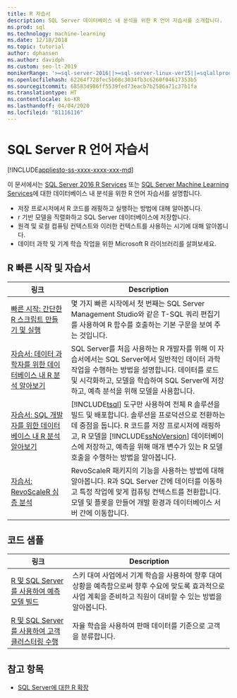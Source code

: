 ```yaml
---
title: R 자습서
description: SQL Server 데이터베이스 내 분석을 위한 R 언어 자습서를 소개합니다.
ms.prod: sql
ms.technology: machine-learning
ms.date: 12/18/2018
ms.topic: tutorial
author: dphansen
ms.author: davidph
ms.custom: seo-lt-2019
monikerRange: '>=sql-server-2016||>=sql-server-linux-ver15||=sqlallproducts-allversions'
ms.openlocfilehash: 62264f728fec5b68c3034fb3c6260f04617353b5
ms.sourcegitcommit: 68583d986ff5539fed73eacb7b2586a71c37b1fa
ms.translationtype: HT
ms.contentlocale: ko-KR
ms.lasthandoff: 04/04/2020
ms.locfileid: "81116116"
---
```

# <a name="sql-server-r-language-tutorials"></a>SQL Server R 언어 자습서
[!INCLUDE[appliesto-ss-xxxx-xxxx-xxx-md](../../includes/appliesto-ss-xxxx-xxxx-xxx-md.md)]

이 문서에서는 [SQL Server 2016 R Services](../install/sql-r-services-windows-install.md) 또는 [SQL Server Machine Learning Services](../install/sql-machine-learning-services-windows-install.md)에 대한 데이터베이스 내 분석을 위한 R 언어 자습서를 설명합니다.

+ 저장 프로시저에서 R 코드를 래핑하고 실행하는 방법에 대해 알아봅니다.
+ r 기반 모델을 직렬화하고 SQL Server 데이터베이스에 저장합니다.
+ 원격 및 로컬 컴퓨팅 컨텍스트와 이러한 컨텍스트를 사용하는 시기에 대해 알아봅니다.
+ 데이터 과학 및 기계 학습 작업을 위한 Microsoft R 라이브러리를 살펴보세요.

<a name="bkmk_sqltutorials"></a>

## <a name="r-quickstarts-and-tutorials"></a>R 빠른 시작 및 자습서

| 링크 | Description |
|------|-------------|
| [빠른 시작: 간단한 R 스크립트 만들기 및 실행](quickstart-r-create-script.md) | 몇 가지 빠른 시작에서 첫 번째는 SQL Server Management Studio와 같은 T-SQL 쿼리 편집기를 사용하여 R 함수를 호출하는 기본 구문을 보여 주는 것입니다. |
| [자습서: 데이터 과학자를 위한 데이터베이스 내 R 분석 알아보기](../tutorials/walkthrough-data-science-end-to-end-walkthrough.md) | SQL Server를 처음 사용하는 R 개발자를 위해 이 자습서에서는 SQL Server에서 일반적인 데이터 과학 작업을 수행하는 방법을 설명합니다. 데이터를 로드 및 시각화하고, 모델을 학습하여 SQL Server에 저장하고, 예측 분석을 위해 모델을 사용합니다. |
| [자습서: SQL 개발자를 위한 데이터베이스 내 R 분석 알아보기](../tutorials/sqldev-in-database-r-for-sql-developers.md) | [!INCLUDE[tsql](../../includes/tsql-md.md)] 도구만 사용하여 전체 R 솔루션을 빌드 및 배포합니다. 솔루션을 프로덕션으로 전환하는 데 중점을 둡니다. R 코드를 저장 프로시저에 래핑하고, R 모델을 [!INCLUDE[ssNoVersion](../../includes/ssnoversion-md.md)] 데이터베이스에 저장하고, 예측을 위해 매개 변수가 있는 R 모델 호출을 수행하는 방법을 알아봅니다. |
| [자습서: RevoScaleR 심층 분석](deepdive-data-science-deep-dive-using-the-revoscaler-packages.md) | RevoScaleR 패키지의 기능을 사용하는 방법에 대해 알아봅니다. R과 SQL Server 간에 데이터를 이동하고 특정 작업에 맞게 컴퓨팅 컨텍스트를 전환합니다. 모델 및 플롯을 만들어 개발 환경과 데이터베이스 서버 간에 이동합니다. |

<a name ="bkmk_samples"></a>

## <a name="code-samples"></a>코드 샘플

| 링크 | Description |
|------|-------------|
| [R 및 SQL Server를 사용하여 예측 모델 빌드](https://microsoft.github.io/sql-ml-tutorials/R/rentalprediction) | 스키 대여 사업에서 기계 학습을 사용하여 향후 대여 상황을 예측함으로써 향후 수요에 맞도록 효과적으로 사업 계획을 준비하고 직원이 대비할 수 있는 방법을 알아봅니다. |
| [R 및 SQL Server를 사용하여 고객 클러스터링 수행](https://microsoft.github.io/sql-ml-tutorials/R/customerclustering/) | 자율 학습을 사용하여 판매 데이터를 기준으로 고객을 분류합니다. |

## <a name="see-also"></a>참고 항목

+ [SQL Server에 대한 R 확장](../concepts/extension-r.md)